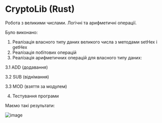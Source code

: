# CryptoLib (Rust)

Робота з великими числами. Логічні та арифметичні операції.

Було виконано:
1. Реалізація власного типу даних великого числа з методами setHex і getHex
2. Реалізація побітових операцій
3. Реалізація арифметичних операцій для власного типу даних:

  3.1 ADD (додавання)
  
  3.2 SUB (віднімання)
  
  3.3 MOD (взяття за модулем)
  
4. Тестування програми

Маємо такі результати:

![image](https://github.com/soffije/CryptoLib/assets/93443981/ab2b5aec-1649-48f7-ae36-13d577040a4d)
